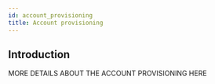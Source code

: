 ```yaml
---
id: account_provisioning
title: Account provisioning
---
```

## Introduction

MORE DETAILS ABOUT THE ACCOUNT PROVISIONING HERE